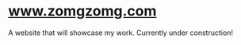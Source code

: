 www.zomgzomg.com
==========================
A website that will showcase my work. Currently under construction!
